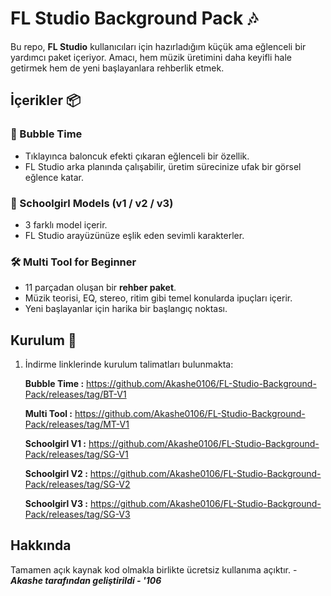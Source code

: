 # FL Studio Background Pack 🎶

Bu repo, **FL Studio** kullanıcıları için hazırladığım küçük ama eğlenceli bir yardımcı paket içeriyor. Amacı, hem müzik üretimini daha keyifli hale getirmek hem de yeni başlayanlara rehberlik etmek.  

## İçerikler 📦

### 🫧 Bubble Time
- Tıklayınca baloncuk efekti çıkaran eğlenceli bir özellik.
- FL Studio arka planında çalışabilir, üretim sürecinize ufak bir görsel eğlence katar.

### 👧 Schoolgirl Models (v1 / v2 / v3)
- 3 farklı model içerir.
- FL Studio arayüzünüze eşlik eden sevimli karakterler.

### 🛠️ Multi Tool for Beginner
- 11 parçadan oluşan bir **rehber paket**.
- Müzik teorisi, EQ, stereo, ritim gibi temel konularda ipuçları içerir.
- Yeni başlayanlar için harika bir başlangıç noktası.

## Kurulum 🔧

1. İndirme linklerinde kurulum talimatları bulunmakta:

   **Bubble Time :**
   https://github.com/Akashe0106/FL-Studio-Background-Pack/releases/tag/BT-V1
   
   **Multi Tool :**
   https://github.com/Akashe0106/FL-Studio-Background-Pack/releases/tag/MT-V1
   
   **Schoolgirl V1 :**
   https://github.com/Akashe0106/FL-Studio-Background-Pack/releases/tag/SG-V1
   
   **Schoolgirl V2 :**
   https://github.com/Akashe0106/FL-Studio-Background-Pack/releases/tag/SG-V2
   
   **Schoolgirl V3 :**
   https://github.com/Akashe0106/FL-Studio-Background-Pack/releases/tag/SG-V3

## Hakkında

Tamamen açık kaynak kod olmakla birlikte ücretsiz kullanıma açıktır. - ***Akashe tarafından geliştirildi - '106***
